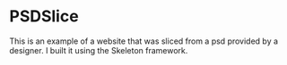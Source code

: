 PSDSlice
========

This is an example of a website that was sliced from a psd provided by a designer. I built it
using the Skeleton framework.
